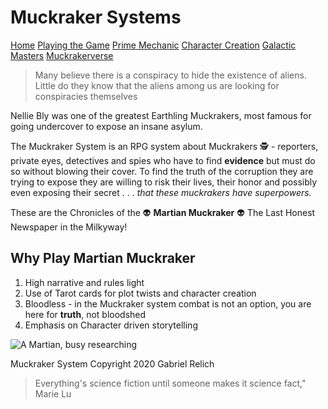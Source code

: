 # Muckraker Systems
[Home](index.md) [Playing the Game](intro.md) [Prime Mechanic](PrimeMechanic.md) [Character Creation](character.md) [Galactic Masters](gm.md) [Muckrakerverse](muckrakerverse.md)

>Many believe there is a conspiracy to hide the existence of aliens.  Little do they know that the aliens among us are looking for conspiracies themselves

Nellie Bly was one of the greatest Earthling Muckrakers, most famous for going undercover to expose an insane asylum.

The Muckraker System is an RPG system about Muckrakers 🕵️ - reporters, private eyes, detectives and spies who have to find **evidence** but must do so without blowing their cover. To find the truth of the corruption they are trying to expose they are willing to risk their lives, their honor and possibly even exposing their secret . . . *that these muckrakers have superpowers.*  

These are the Chronicles of the 👽 **Martian Muckraker** 👽 The Last Honest Newspaper in the Milkyway!  

## Why Play Martian Muckraker

1. High narrative and rules light
2. Use of Tarot cards for plot twists and character creation
3. Bloodless - in the Muckraker system combat is not an option, you are here for **truth**, not bloodshed
4. Emphasis on Character driven storytelling

![A Martian, busy researching](https://martian.earth/Images/Ctherax3.jpg)

Muckraker System Copyright 2020 Gabriel Relich

> Everything's science fiction until someone makes it science fact," Marie Lu
